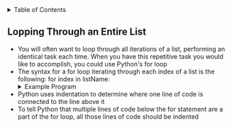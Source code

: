 <details>
<summary>Table of Contents</summary>
<ol>
  <li>
    <a href='#looping-through-an-entire-list'>Looping Through an Entire List</a>
  </li>
  <li>
    <a href='#using-the-range-function'>Using the range Function</a>
  </li>  
  <li>
    <a href='#simple-statistics-with-a-list-of-numbers'>Simple Statistics with a List of Numbers</a>
  </li>  
  <li>
    <a href='#slicing-list'>Slicing List</a>
  </li> 
  <li>
    <a href='#tuples'>Tuples</a>
  </li>              
</ol>
</details>

## Lopping Through an Entire List
<ul>
  <li>
    <a>You will often want to loop through all iterations of a list, performing an identical task each time.  When you have this repetitive task you would like to accomplish, you could use Python's for loop</a>
  </li>
  <li>
    <a>The syntax for a for loop iterating through each index of a list is the following: for index in listName:</a>
  </li>
  <details>
  <summary>Example Program</summary>
    <ul>
      <pre>
        <code>
          numbers = [9, 8, 5, 6]<br />
          for number in numbers</br />
              print(number, end = " ")<br />
        </code>
      </pre> 
      <details>
      <summary>Output</summary>
        <pre>
          <code>
            9 8 5 6 
          </code>
        </pre>     
      </details>
    </ul>  
  </details>
  <li>
    <a>Python uses indentation to determine where one line of code is connected to the line above it</a>
  </li>
  <li>
    <a>To tell Python that multiple lines of code below the for statement are a part of the for loop, all those lines of code should be indented</a>  
  </li>   
</ul>      